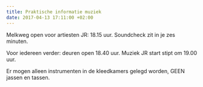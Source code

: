 ```yaml
---
title: Praktische informatie muziek
date: 2017-04-13 17:11:00 +02:00
---
```


Melkweg open voor artiesten JR: 18.15 uur. Soundcheck zit in je zes minuten.

Voor iedereen verder: deuren open 18.40 uur. Muziek JR start stipt om 19.00 uur.

Er mogen alleen instrumenten in de kleedkamers gelegd worden, GEEN jassen en tassen.